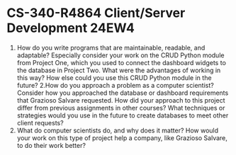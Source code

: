 # CS-340-R4864 Client/Server Development 24EW4

1. How do you write programs that are maintainable, readable, and adaptable? Especially consider your work on the CRUD Python module from Project One, which you used to connect the dashboard widgets to the database in Project Two. What were the advantages of working in this way? How else could you use this CRUD Python module in the future?
2.How do you approach a problem as a computer scientist? Consider how you approached the database or dashboard requirements that Grazioso Salvare requested. How did your approach to this project differ from previous assignments in other courses? What techniques or strategies would you use in the future to create databases to meet other client requests?
3. What do computer scientists do, and why does it matter? How would your work on this type of project help a company, like Grazioso Salvare, to do their work better?

